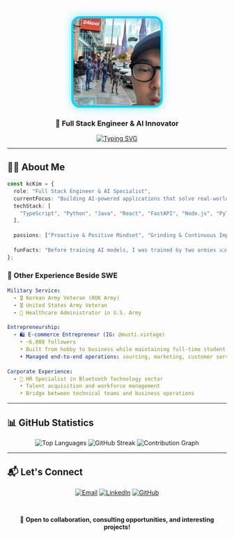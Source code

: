 <div align="center">
  
  <!-- 프로필 이미지 (둥근 사각형) -->
  <img src="./generated_Image_60hu4860hu4860hu.png" alt="Profile Picture" width="200" height="200" style="border-radius: 20px; border: 5px solid #00d4ff; box-shadow: 0 0 20px rgba(0, 212, 255, 0.5);" />
  
  <h3>🚀 Full Stack Engineer & AI Innovator</h3>
  
  [![Typing SVG](https://readme-typing-svg.herokuapp.com?font=Fira+Code&weight=600&size=22&pause=1000&color=00D4FF&center=true&vCenter=true&random=false&width=600&lines=AI-Powered+Full-Stack+Developer;Former+Entrepreneur+%7C+Veteran)](https://git.io/typing-svg)
  
</div>

---

## 👨‍💻 About Me

```typescript
const kcKim = {
  role: "Full Stack Engineer & AI Specialist",
  currentFocus: "Building AI-powered applications that solve real-world problems",
  techStack: [
    "TypeScript", "Python", "Java", "React", "FastAPI", "Node.js", "PyTorch", "HuggingFace" "LangChain", "Ollama", "NumPy","Pandas","OpenCV", "Jupyter", "Docker", "Git", "Linux", "GCP","Firebase", "Figma", "Gradio",
  ],

  passions: ["Proactive & Positive Mindset", "Grinding & Continuous Improvement", "Innovation"],

  funFacts: "Before training AI models, I was trained by two armies 🇰🇷🇺🇸"
};
```

### 🌟 Other Experience Beside SWE
```yaml
Military Service:
  - 🎖️ Korean Army Veteran (ROK Army)
  - 🎖️ United States Army Veteran
  - 🏥 Healthcare Administrator in U.S. Army
  
Entrepreneurship:
  - 🛍️ E-commerce Entrepreneur (IG: @musti.vintage)
    • ~6,000 followers
    • Built from hobby to business while maintaining full-time student status
    • Managed end-to-end operations: sourcing, marketing, customer service
  
Corporate Experience:
  - 👔 HR Specialist in Bluetooth Technology sector
    • Talent acquisition and workforce management
    • Bridge between technical teams and business operations
```
---

## 📊 GitHub Statistics

<div align="center">
  
  <img src="https://github-readme-stats.vercel.app/api/top-langs/?username=24kool&layout=compact&theme=tokyonight&hide_border=true&bg_color=0D1117&title_color=00d4ff&text_color=c9d1d9" alt="Top Languages" height="170" />
  
  <img src="https://github-readme-streak-stats.herokuapp.com/?user=24kool&theme=tokyonight&hide_border=true&background=0D1117&stroke=00d4ff&ring=00d4ff&fire=ff6b6b&currStreakLabel=00d4ff" alt="GitHub Streak" />
  
  <img src="https://github-readme-activity-graph.vercel.app/graph?username=24kool&theme=tokyo-night&hide_border=true&bg_color=0D1117&color=00d4ff&line=00d4ff&point=ffffff" alt="Contribution Graph" />
  
</div>

---

## 📬 Let's Connect

<div align="center">
  
  [![Email](https://img.shields.io/badge/Email-devby.kc@gmail.com-D14836?style=for-the-badge&logo=gmail&logoColor=white)](mailto:devby.kc@gmail.com)
  [![LinkedIn](https://img.shields.io/badge/LinkedIn-KC_Kim-0077B5?style=for-the-badge&logo=linkedin&logoColor=white)](https://linkedin.com/in/kc-kim)
  [![GitHub](https://img.shields.io/badge/GitHub-24kool-181717?style=for-the-badge&logo=github&logoColor=white)](https://github.com/24kool)
  
  <br/>
  
  💬 **Open to collaboration, consulting opportunities, and interesting projects!**
  
</div>